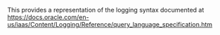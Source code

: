 This provides a representation of the logging syntax documented at https://docs.oracle.com/en-us/iaas/Content/Logging/Reference/query_language_specification.htm

